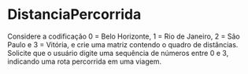 # DistanciaPercorrida
Considere a codificação 0 = Belo Horizonte, 1 = Rio de Janeiro, 2 = São Paulo e 3 = Vitória, e crie uma matriz contendo o quadro de distâncias.  Solicite que o usuário digite uma sequência de números entre 0 e 3, indicando uma rota percorrida em uma viagem.
